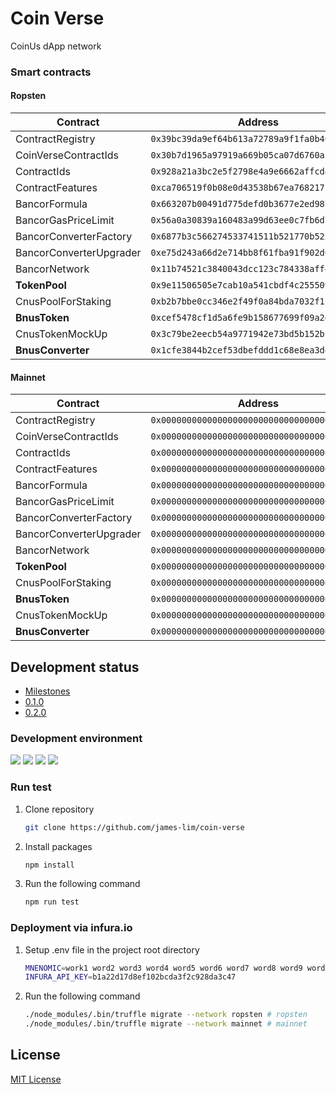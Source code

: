 # Coin Verse 

CoinUs dApp network

### Smart contracts

#### Ropsten

| Contract                | Address                                      |
| ----------------------- | -------------------------------------------- |
| ContractRegistry        | `0x39bc39da9ef64b613a72789a9f1fa0b402dffb1c` |
| CoinVerseContractIds    | `0x30b7d1965a97919a669b05ca07d6760ab7299197` |
| ContractIds             | `0x928a21a3bc2e5f2798e4a9e6662affcd43550440` |
| ContractFeatures        | `0xca706519f0b08e0d43538b67ea768217c072b875` |
| BancorFormula           | `0x663207b00491d775defd0b3677e2ed987523541c` |
| BancorGasPriceLimit     | `0x56a0a30839a160483a99d63ee0c7fb6d7375d606` |
| BancorConverterFactory  | `0x6877b3c566274533741511b521770b52273e8c05` |
| BancorConverterUpgrader | `0xe75d243a66d2e714bb8f61fba91f902d0f2f7ed0` |
| BancorNetwork           | `0x11b74521c3840043dcc123c784338aff47a976cf` |
| **TokenPool**               | `0x9e11506505e7cab10a541cbdf4c2555090ff81a3` |
| CnusPoolForStaking      | `0xb2b7bbe0cc346e2f49f0a84bda7032f1b96adea1` |
| **BnusToken**               | `0xcef5478cf1d5a6fe9b158677699f09a2d88ccafc` |
| CnusTokenMockUp         | `0x3c79be2eecb54a9771942e73bd5b152bb31e9569` |
| **BnusConverter**           | `0x1cfe3844b2cef53dbefddd1c68e8ea3dde8322c0` |

#### Mainnet

| Contract                | Address                                      |
| ----------------------- | -------------------------------------------- |
| ContractRegistry        | `0x0000000000000000000000000000000000000000` |
| CoinVerseContractIds    | `0x0000000000000000000000000000000000000000` |
| ContractIds             | `0x0000000000000000000000000000000000000000` |
| ContractFeatures        | `0x0000000000000000000000000000000000000000` |
| BancorFormula           | `0x0000000000000000000000000000000000000000` |
| BancorGasPriceLimit     | `0x0000000000000000000000000000000000000000` |
| BancorConverterFactory  | `0x0000000000000000000000000000000000000000` |
| BancorConverterUpgrader | `0x0000000000000000000000000000000000000000` |
| BancorNetwork           | `0x0000000000000000000000000000000000000000` |
| **TokenPool**               | `0x0000000000000000000000000000000000000000` |
| CnusPoolForStaking      | `0x0000000000000000000000000000000000000000` |
| **BnusToken**               | `0x0000000000000000000000000000000000000000` |
| CnusTokenMockUp         | `0x0000000000000000000000000000000000000000` |
| **BnusConverter**           | `0x0000000000000000000000000000000000000000` |


## Development status

- [Milestones](https://github.com/James-Lim/coin-verse/milestones)
- [0.1.0](https://github.com/james-lim/coin-verse/projects/1)
- [0.2.0](https://github.com/james-lim/coin-verse/projects/2)


### Development environment

[![](https://img.shields.io/badge/node-v11.6.0-blue.svg)](https://github.com/nodejs/node/releases/tag/v11.6.0) [![](https://img.shields.io/badge/npm-v6.5.0-blue.svg)](https://github.com/npm/cli/releases/tag/v6.5.0) [![](https://img.shields.io/badge/truffle-v4.1.14-blue.svg)](https://github.com/trufflesuite/truffle/releases/tag/v4.1.14) [![](https://img.shields.io/badge/solidity-v0.4.24-blue.svg)](https://github.com/ethereum/solidity/releases/tag/v0.4.24)



### Run test

1. Clone repository

   ```bash
   git clone https://github.com/james-lim/coin-verse
   ```

2. Install packages

   ```bash
   npm install
   ```

3. Run the following command

   ```bash
   npm run test
   ```


### Deployment via infura.io

1. Setup .env file in the project root directory

   ```bash
   MNENOMIC=work1 word2 word3 word4 word5 word6 word7 word8 word9 word10 word11 word12
   INFURA_API_KEY=b1a22d17d8ef102bcda3f2c928da3c47
   ```

2. Run the following command

   ```bash
   ./node_modules/.bin/truffle migrate --network ropsten # ropsten
   ./node_modules/.bin/truffle migrate --network mainnet # mainnet
   ```


## License

[MIT License](LICENSE)
